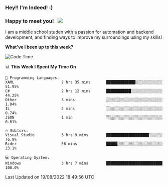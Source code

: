 ### Hey!! I'm Indeed! :) 

### Happy to meet you! &nbsp; ![](https://visitor-badge.glitch.me/badge?page_id=Indeedornot.Indeedornot)

I am a middle school studen with a passion for automation and backend development, and finding ways to improve my surroundings using my skills!

**What've I been up to this week?** 

<!--START_SECTION:waka-->
![Code Time](http://img.shields.io/badge/Code%20Time-320%20hrs%2034%20mins-blue)

📊 **This Week I Spent My Time On** 

```text
💬 Programming Languages: 
XAML                     2 hrs 35 mins       █████████████░░░░░░░░░░░░   51.95% 
C#                       2 hrs 12 mins       ███████████░░░░░░░░░░░░░░   44.25% 
Other                    3 mins              ░░░░░░░░░░░░░░░░░░░░░░░░░   1.04% 
IL                       2 mins              ░░░░░░░░░░░░░░░░░░░░░░░░░   0.74% 
JSON                     1 min               ░░░░░░░░░░░░░░░░░░░░░░░░░   0.61%

🔥 Editors: 
Visual Studio            3 hrs 9 mins        ███████████████████░░░░░░   76.9% 
Rider                    56 mins             █████░░░░░░░░░░░░░░░░░░░░   23.1%

💻 Operating System: 
Windows                  3 hrs 7 mins        █████████████████████████   100.0%

```


 Last Updated on 19/08/2022 18:49:56 UTC
<!--END_SECTION:waka-->
